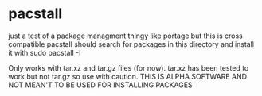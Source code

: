 # pacstall
just a test of a package managment thingy like portage but this is cross compatible
pacstall should search for packages in this directory and install it with sudo pacstall -I <package>
  
Only works with tar.xz and tar.gz files (for now). tar.xz has been tested to work but not tar.gz so use with caution.
THIS IS ALPHA SOFTWARE AND NOT MEAN'T TO BE USED FOR INSTALLING PACKAGES
